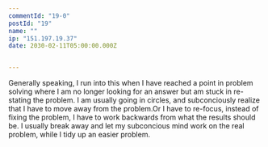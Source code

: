 ```yaml
---
commentId: "19-0"
postId: "19"
name: ""
ip: "151.197.19.37"
date: 2030-02-11T05:00:00.000Z


---
```

<p>Generally speaking, I run into this when I have reached a point in problem solving where I am no longer looking for an answer but am stuck in re-stating the problem.  I am usually going in circles, and subconciously realize that I have to move away from the problem.Or I have to re-focus, instead of fixing the problem, I have to work backwards from what the results should be.
I usually break away and let my subconcious mind work on the real problem, while I tidy up an easier problem.</p>